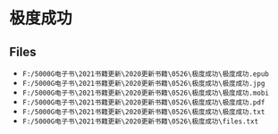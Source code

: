 # 极度成功

## Files

- `F:/5000G电子书\2021书籍更新\2020更新书籍\0526\极度成功\极度成功.epub`
- `F:/5000G电子书\2021书籍更新\2020更新书籍\0526\极度成功\极度成功.jpg`
- `F:/5000G电子书\2021书籍更新\2020更新书籍\0526\极度成功\极度成功.mobi`
- `F:/5000G电子书\2021书籍更新\2020更新书籍\0526\极度成功\极度成功.pdf`
- `F:/5000G电子书\2021书籍更新\2020更新书籍\0526\极度成功\极度成功.txt`
- `F:/5000G电子书\2021书籍更新\2020更新书籍\0526\极度成功\files.txt`

